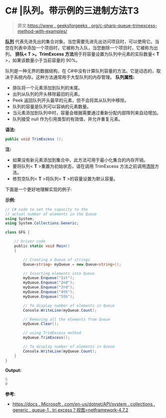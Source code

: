 # C# |队列<t>。带示例的三进制方法</t>T3

> 原文:[https://www . geeksforgeeks . org/c-sharp-queue-trimexcess-method-with-examples/](https://www.geeksforgeeks.org/c-sharp-queue-trimexcess-method-with-examples/)

**[队列](https://www.geeksforgeeks.org/queue-data-structure/)** 代表先进先出的集合对象。当您需要先进先出访问项目时，可以使用它。当您在列表中添加一个项目时，它被称为入队，当您删除一个项目时，它被称为出列。
**排队< T >。TrimExcess 方法**用于将容量设置为队列中元素的实际数量< **T** >，如果该数量小于当前容量的 90%。

队列是一种无界的数据结构，在 C#中没有计算队列容量的方法。它是动态的，取决于系统内存。这种方法通常用于大型队列的内存管理。
**队列属性:**

*   排队将一个元素添加到队列的末尾。
*   出列从队列的开头移除最旧的元素。
*   Peek 返回队列开头最早的元素，但不会将其从队列中移除。
*   队列的容量是队列可以容纳的元素数量。
*   当元素添加到队列中时，容量会根据需要通过重新分配内部阵列来自动增加。
*   队列接受 null 作为引用类型的有效值，并允许重复元素。

**语法:**

```cs
public void TrimExcess ();

```

**注:**

*   如果没有新元素添加到集合中，此方法可用于最小化集合的内存开销。
*   要将队列< **T** >重置为初始状态，请在调用 TrimExcess 方法之前调用[清除](https://www.geeksforgeeks.org/c-remove-all-objects-from-the-queue/)方法。
*   修剪空队列< **T** >将队列< **T** >的容量设置为默认容量。

下面是一个更好地理解实现的例子:

**示例:**

```cs
// C# code to set the capacity to the
// actual number of elements in the Queue
using System;
using System.Collections.Generic;

class GFG {

    // Driver code
    public static void Main()
    {

        // Creating a Queue of strings
        Queue<string> myQueue = new Queue<string>();

        // Inserting elements into Queue
        myQueue.Enqueue("1st");
        myQueue.Enqueue("2nd");
        myQueue.Enqueue("3rd");
        myQueue.Enqueue("4th");
        myQueue.Enqueue("5th");

        // To display number of elements in Queue
        Console.WriteLine(myQueue.Count);

        // Removing all the elements from Queue
        myQueue.Clear();

        // using TrimExcess method
        myQueue.TrimExcess();

        // To display number of elements in Queue
        Console.WriteLine(myQueue.Count);
    }
}
```

**Output:**

```cs
5
0

```

**参考:**

*   [https://docs . Microsoft . com/en-us/dotnet/API/system . collections . generic . queue-1 . tri excess？视图=netframework-4.7.2](https://docs.microsoft.com/en-us/dotnet/api/system.collections.generic.queue-1.trimexcess?view=netframework-4.7.2)